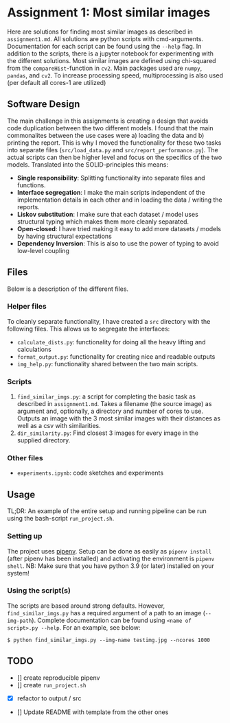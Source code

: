 # Assignment 1: Most similar images
Here are solutions for finding most similar images as described in `assignment1.md`. All solutions are python scripts with cmd-arguments. Documentation for each script can be found using the `--help` flag. In addition to the scripts, there is a jupyter notebook for experimenting with the different solutions. Most similar images are defined using chi-squared from the `compareHist`-function in `cv2`. Main packages used are `numpy`, `pandas`, and `cv2`. To increase processing speed, multiprocessing is also used (per default all cores-1 are utilized)

## Software Design
The main challenge in this assignments is creating a design that avoids code duplication between the two different models. I found that the main commonalites between the use cases were a) loading the data and b) printing the report. This is why I moved the functionality for these two tasks into separate files (`src/load_data.py` and `src/report_performance.py`). The actual scripts can then be higher level and focus on the specifics of the two models. Translated into the SOLID-principles this means: 
- **Single responsibility**: Splitting functionality into separate files and functions. 
- **Interface segregation**: I make the main scripts independent of the implementation details in each other and in loading the data / writing the reports. 
- **Liskov substitution**: I make sure that each dataset / model uses structural typing which makes them more cleanly separated.
- **Open-closed**: I have tried making it easy to add more datasets / models by having structural expectations
- **Dependency Inversion**: This is also to use the power of typing to avoid low-level coupling

## Files
Below is a description of the different files.

### Helper files 
To cleanly separate functionality, I have created a `src` directory with the following files. This allows us to segregate the interfaces: 
- `calculate_dists.py`: functionality for doing all the heavy lifting and calculations
- `format_output.py`: functionality for creating nice and readable outputs
- `img_help.py`: functionality shared between the two main scripts.

### Scripts
1. `find_similar_imgs.py`: a script for completing the basic task as described in `assignment1.md`. Takes a filename (the source image) as argument and, optionally, a directory and number of cores to use. Outputs an image with the 3 most similar images with their distances as well as a csv with similarities. 
2. `dir_similarity.py`: Find closest 3 images for every image in the supplied directory.

### Other files
- `experiments.ipynb`: code sketches and experiments

## Usage 
TL;DR: An example of the entire setup and running pipeline can be run using the bash-script `run_project.sh`. 

### Setting up
The project uses [pipenv](https://pipenv-fork.readthedocs.io/en/latest/basics.html). Setup can be done as easily as `pipenv install` (after pipenv has been installed) and activating the environment is `pipenv shell`. NB: Make sure that you have python 3.9 (or later) installed on your system!

### Using the script(s)
The scripts are based around strong defaults. However, `find_similar_imgs.py` has a required argument of a path to an image (`--img-path`). Complete documentation can be found using `<name of script>.py --help`. For an example, see below:

```console
$ python find_similar_imgs.py --img-name testimg.jpg --ncores 1000
```


## TODO
- [] create reproducible pipenv 
- [] create `run_project.sh`
- [X] refactor to output / src 
- [] Update README with template from the other ones